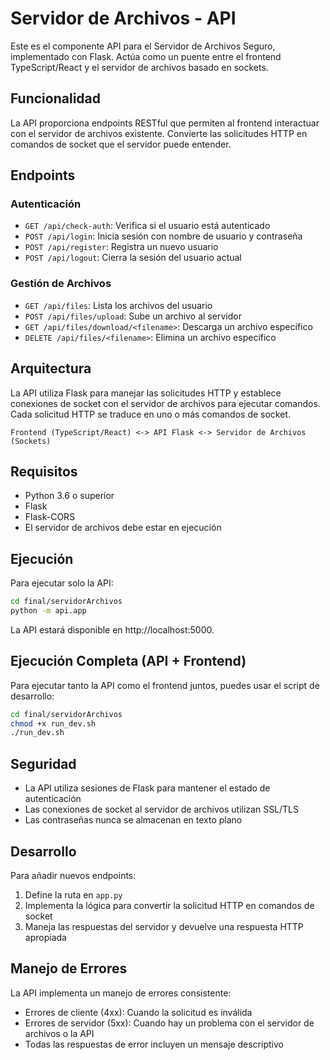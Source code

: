 # Servidor de Archivos - API

Este es el componente API para el Servidor de Archivos Seguro, implementado con Flask. Actúa como un puente entre el frontend TypeScript/React y el servidor de archivos basado en sockets.

## Funcionalidad

La API proporciona endpoints RESTful que permiten al frontend interactuar con el servidor de archivos existente. Convierte las solicitudes HTTP en comandos de socket que el servidor puede entender.

## Endpoints

### Autenticación

- `GET /api/check-auth`: Verifica si el usuario está autenticado
- `POST /api/login`: Inicia sesión con nombre de usuario y contraseña
- `POST /api/register`: Registra un nuevo usuario
- `POST /api/logout`: Cierra la sesión del usuario actual

### Gestión de Archivos

- `GET /api/files`: Lista los archivos del usuario
- `POST /api/files/upload`: Sube un archivo al servidor
- `GET /api/files/download/<filename>`: Descarga un archivo específico
- `DELETE /api/files/<filename>`: Elimina un archivo específico

## Arquitectura

La API utiliza Flask para manejar las solicitudes HTTP y establece conexiones de socket con el servidor de archivos para ejecutar comandos. Cada solicitud HTTP se traduce en uno o más comandos de socket.

```
Frontend (TypeScript/React) <-> API Flask <-> Servidor de Archivos (Sockets)
```

## Requisitos

- Python 3.6 o superior
- Flask
- Flask-CORS
- El servidor de archivos debe estar en ejecución

## Ejecución

Para ejecutar solo la API:

```bash
cd final/servidorArchivos
python -m api.app
```

La API estará disponible en http://localhost:5000.

## Ejecución Completa (API + Frontend)

Para ejecutar tanto la API como el frontend juntos, puedes usar el script de desarrollo:

```bash
cd final/servidorArchivos
chmod +x run_dev.sh
./run_dev.sh
```

## Seguridad

- La API utiliza sesiones de Flask para mantener el estado de autenticación
- Las conexiones de socket al servidor de archivos utilizan SSL/TLS
- Las contraseñas nunca se almacenan en texto plano

## Desarrollo

Para añadir nuevos endpoints:

1. Define la ruta en `app.py`
2. Implementa la lógica para convertir la solicitud HTTP en comandos de socket
3. Maneja las respuestas del servidor y devuelve una respuesta HTTP apropiada

## Manejo de Errores

La API implementa un manejo de errores consistente:

- Errores de cliente (4xx): Cuando la solicitud es inválida
- Errores de servidor (5xx): Cuando hay un problema con el servidor de archivos o la API
- Todas las respuestas de error incluyen un mensaje descriptivo